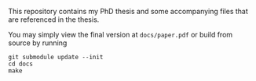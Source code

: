 This repository contains my PhD thesis and some accompanying files that are referenced
in the thesis.

You may simply view the final version at `docs/paper.pdf` or build from source by running

```
git submodule update --init
cd docs
make
```
